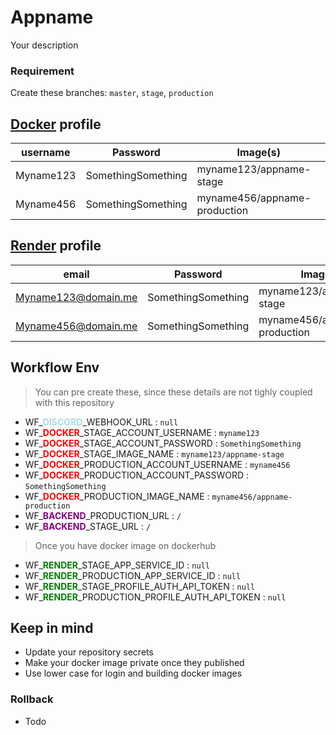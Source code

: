 # Appname

Your description

### Requirement

Create these branches: `master`, `stage`, `production`

## **[Docker](https://hub.docker.com)** profile

| username  | Password           | Image(s)                     |
| --------- | ------------------ | ---------------------------- |
| Myname123 | SomethingSomething | myname123/appname-stage      |
| Myname456 | SomethingSomething | myname456/appname-production |

## **[Render](https://render.com)** profile

| email               | Password           | Image                        |
| ------------------- | ------------------ | ---------------------------- |
| Myname123@domain.me | SomethingSomething | myname123/appname-stage      |
| Myname456@domain.me | SomethingSomething | myname456/appname-production |

## Workflow Env

> You can pre create these, since these details are not tighly coupled with this repository

- WF\_<span style="color:lightblue;">**DISCORD**</span>\_WEBHOOK_URL : `null`
- WF\_<span style="color:red;">**DOCKER**</span>\_STAGE_ACCOUNT_USERNAME : `myname123`
- WF\_<span style="color:red;">**DOCKER**</span>\_STAGE_ACCOUNT_PASSWORD : `SomethingSomething`
- WF\_<span style="color:red;">**DOCKER**</span>\_STAGE_IMAGE_NAME : `myname123/appname-stage`
- WF\_<span style="color:red;">**DOCKER**</span>\_PRODUCTION_ACCOUNT_USERNAME : `myname456`
- WF\_<span style="color:red;">**DOCKER**</span>\_PRODUCTION_ACCOUNT_PASSWORD : `SomethingSomething`
- WF\_<span style="color:red;">**DOCKER**</span>\_PRODUCTION_IMAGE_NAME : `myname456/appname-production`
- WF\_<span style="color:purple;">**BACKEND**</span>\_PRODUCTION_URL : `/`
- WF\_<span style="color:purple;">**BACKEND**</span>\_STAGE_URL : `/`

> Once you have docker image on dockerhub

- WF\_<span style="color:green;">**RENDER**</span>\_STAGE_APP_SERVICE_ID : `null`
- WF\_<span style="color:green;">**RENDER**</span>\_PRODUCTION_APP_SERVICE_ID : `null`
- WF\_<span style="color:green;">**RENDER**</span>\_STAGE_PROFILE_AUTH_API_TOKEN : `null`
- WF\_<span style="color:green;">**RENDER**</span>\_PRODUCTION_PROFILE_AUTH_API_TOKEN : `null`

## Keep in mind

- Update your repository secrets
- Make your docker image private once they published
- Use lower case for login and building docker images

### Rollback

- Todo
